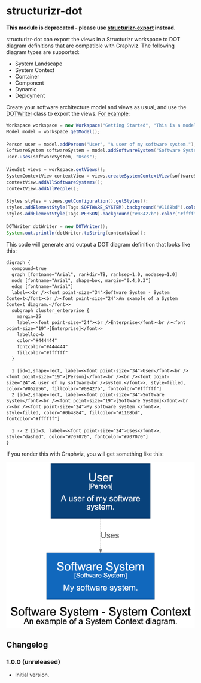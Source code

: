 # structurizr-dot

__This module is deprecated - please use [structurizr-export](../structurizr-export) instead.__

structurizr-dot can export the views in a Structurizr workspace to DOT diagram definitions that are compatible with Graphviz. The following diagram types are supported:

- System Landscape
- System Context
- Container
- Component
- Dynamic
- Deployment

Create your software architecture model and views as usual, and use the [DOTWriter](https://github.com/structurizr/java-extensions/blob/master/structurizr-dot/src/com/structurizr/io/dot/DOTWriter.java) class to export the views. [For example](https://github.com/structurizr/java-extensions/blob/master/structurizr-examples/src/com/structurizr/example/DOT.java):

```java
Workspace workspace = new Workspace("Getting Started", "This is a model of my software system.");
Model model = workspace.getModel();

Person user = model.addPerson("User", "A user of my software system.");
SoftwareSystem softwareSystem = model.addSoftwareSystem("Software System", "My software system.");
user.uses(softwareSystem, "Uses");

ViewSet views = workspace.getViews();
SystemContextView contextView = views.createSystemContextView(softwareSystem, "SystemContext", "An example of a System Context diagram.");
contextView.addAllSoftwareSystems();
contextView.addAllPeople();

Styles styles = views.getConfiguration().getStyles();
styles.addElementStyle(Tags.SOFTWARE_SYSTEM).background("#1168bd").color("#ffffff");
styles.addElementStyle(Tags.PERSON).background("#08427b").color("#ffffff").shape(Shape.Person);

DOTWriter dotWriter = new DOTWriter();
System.out.println(dotWriter.toString(contextView));
```

This code will generate and output a DOT diagram definition that looks like this:

```
digraph {
  compound=true
  graph [fontname="Arial", rankdir=TB, ranksep=1.0, nodesep=1.0]
  node [fontname="Arial", shape=box, margin="0.4,0.3"]
  edge [fontname="Arial"]
  label=<<br /><font point-size="34">Software System - System Context</font><br /><font point-size="24">An example of a System Context diagram.</font>>
  subgraph cluster_enterprise {
    margin=25
    label=<<font point-size="24"><br />Enterprise</font><br /><font point-size="19">[Enterprise]</font>>
    labelloc=b
    color="#444444"
    fontcolor="#444444"
    fillcolor="#ffffff"
  }

  1 [id=1,shape=rect, label=<<font point-size="34">User</font><br /><font point-size="19">[Person]</font><br /><br /><font point-size="24">A user of my software<br />system.</font>>, style=filled, color="#052e56", fillcolor="#08427b", fontcolor="#ffffff"]
  2 [id=2,shape=rect, label=<<font point-size="34">Software System</font><br /><font point-size="19">[Software System]</font><br /><br /><font point-size="24">My software system.</font>>, style=filled, color="#0b4884", fillcolor="#1168bd", fontcolor="#ffffff"]

  1 -> 2 [id=3, label=<<font point-size="24">Uses</font>>, style="dashed", color="#707070", fontcolor="#707070"]
}
```

If you render this with Graphviz, you will get something like this:

![An example Graphviz diagram](docs/images/getting-started.png)

## Changelog

### 1.0.0 (unreleased)

- Initial version.